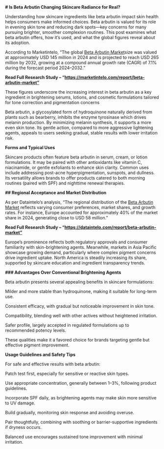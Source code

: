 **# Is Beta Arbutin Changing Skincare Radiance for Real?**

Understanding how skincare ingredients like beta arbutin impact skin health helps consumers make informed choices. Beta arbutin is valued for its role in evening skin tone and reducing dark spots—key concerns for many pursuing brighter, smoother complexion routines. This post examines what beta arbutin offers, how it’s used, and what the global figures reveal about its adoption.

According to Marketintelo, “The global [Beta Arbutin Market](https://marketintelo.com/report/beta-arbutin-market)size was valued at approximately USD 145 million in 2024 and is projected to reach USD 265 million by 2032, growing at a compound annual growth rate (CAGR) of 7.1% during the forecast period 2024–2032.”

**Read Full Research Study – “https://marketintelo.com/report/beta-arbutin-market”**

These figures underscore the increasing interest in beta arbutin as a key ingredient in brightening serums, lotions, and cosmetic formulations tailored for tone correction and pigmentation concerns

Beta arbutin, a glycosylated form of hydroquinone naturally derived from plants such as bearberry, inhibits the enzyme tyrosinase which drives melanin production. By minimizing melanin synthesis, it supports a more even skin tone. Its gentle action, compared to more aggressive lightening agents, appeals to users seeking gradual, stable results with lower irritation risk.

**Forms and Typical Uses**

Skincare products often feature beta arbutin in serum, cream, or lotion formulations. It may be paired with other antioxidants like vitamin C, niacinamide, or gentle exfoliants to enhance skin clarity. Common uses include addressing post-acne hyperpigmentation, sunspots, and dullness. Its versatility allows brands to offer products catered to both morning routines (paired with SPF) and nighttime renewal therapies.

**## Regional Acceptance and Market Distribution**

As per Dataintelo’s analysis, “The regional distribution of the [Beta Arbutin Market](https://dataintelo.com/report/beta-arbutin-marke) reflects varying consumer preferences, market shares, and growth rates. For instance, Europe accounted for approximately 40% of the market share in 2024, generating close to USD 58 million.”

**Read Full Research Study – “https://dataintelo.com/report/beta-arbutin-market”**

Europe’s prominence reflects both regulatory approvals and consumer familiarity with skin-brightening agents. Meanwhile, markets in Asia Pacific showcase growing demand, particularly where complex pigment concerns drive ingredient uptake. North America is steadily increasing its share, supported by skincare education and ingredient transparency trends.

**### Advantages Over Conventional Brightening Agents**
 
Beta arbutin presents several appealing benefits in skincare formulations:

Milder and more stable than hydroquinone, making it suitable for long-term use.

Consistent efficacy, with gradual but noticeable improvement in skin tone.

Compatibility, blending well with other actives without heightened irritation.

Safer profile, largely accepted in regulated formulations up to recommended potency levels.

These qualities make it a favored choice for brands targeting gentle but effective pigment improvement.

**Usage Guidelines and Safety Tips**

For safe and effective results with beta arbutin:

Patch test first, especially for sensitive or reactive skin types.

Use appropriate concentration, generally between 1–3%, following product guidelines.

Incorporate SPF daily, as brightening agents may make skin more sensitive to UV damage.

Build gradually, monitoring skin response and avoiding overuse.

Pair thoughtfully, combining with soothing or barrier-supportive ingredients if dryness occurs.

Balanced use encourages sustained tone improvement with minimal irritation.
